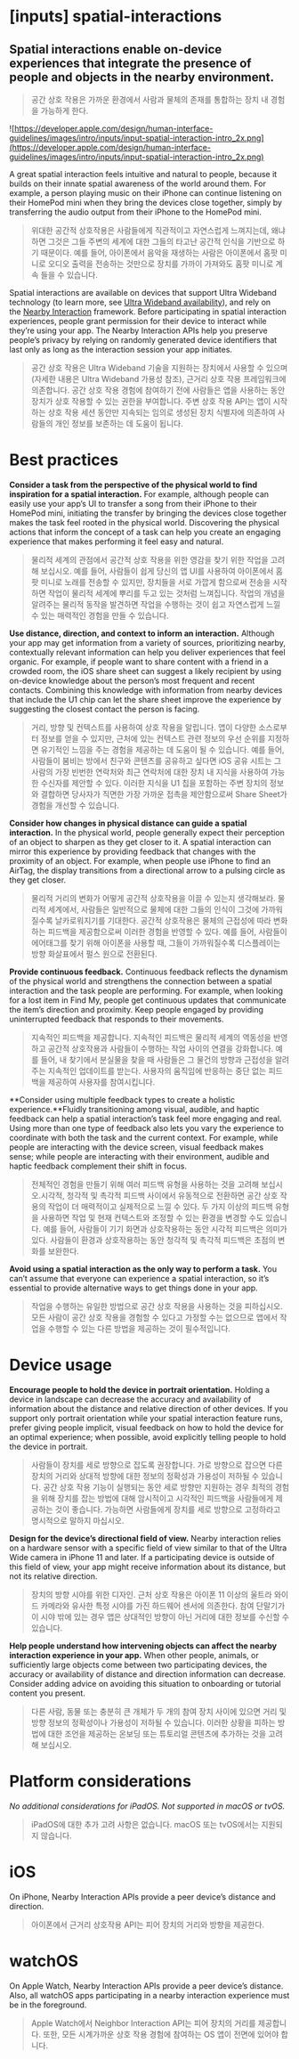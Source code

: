 # **[inputs] spatial-interactions**

## Spatial interactions enable on-device experiences that integrate the presence of people and objects in the nearby environment.
> 공간 상호 작용은 가까운 환경에서 사람과 물체의 존재를 통합하는 장치 내 경험을 가능하게 한다.
>




![https://developer.apple.com/design/human-interface-guidelines/images/intro/inputs/input-spatial-interaction-intro_2x.png](https://developer.apple.com/design/human-interface-guidelines/images/intro/inputs/input-spatial-interaction-intro_2x.png)

A great spatial interaction feels intuitive and natural to people, because it builds on their innate spatial awareness of the world around them. For example, a person playing music on their iPhone can continue listening on their HomePod mini when they bring the devices close together, simply by transferring the audio output from their iPhone to the HomePod mini.
> 위대한 공간적 상호작용은 사람들에게 직관적이고 자연스럽게 느껴지는데, 왜냐하면 그것은 그들 주변의 세계에 대한 그들의 타고난 공간적 인식을 기반으로 하기 때문이다. 예를 들어, 아이폰에서 음악을 재생하는 사람은 아이폰에서 홈팟 미니로 오디오 출력을 전송하는 것만으로 장치를 가까이 가져와도 홈팟 미니로 계속 들을 수 있습니다.
>




Spatial interactions are available on devices that support Ultra Wideband technology (to learn more, see [Ultra Wideband availability](https://support.apple.com/en-us/HT212274)), and rely on the [Nearby Interaction](https://developer.apple.com/documentation/nearbyinteraction) framework. Before participating in spatial interaction experiences, people grant permission for their device to interact while they’re using your app. The Nearby Interaction APIs help you preserve people’s privacy by relying on randomly generated device identifiers that last only as long as the interaction session your app initiates.
> 공간 상호 작용은 Ultra Wideband 기술을 지원하는 장치에서 사용할 수 있으며(자세한 내용은 Ultra Wideband 가용성 참조), 근거리 상호 작용 프레임워크에 의존합니다. 공간 상호 작용 경험에 참여하기 전에 사람들은 앱을 사용하는 동안 장치가 상호 작용할 수 있는 권한을 부여합니다. 주변 상호 작용 API는 앱이 시작하는 상호 작용 세션 동안만 지속되는 임의로 생성된 장치 식별자에 의존하여 사람들의 개인 정보를 보존하는 데 도움이 됩니다.
>




# **Best practices**

**Consider a task from the perspective of the physical world to find inspiration for a spatial interaction.** For example, although people can easily use your app’s UI to transfer a song from their iPhone to their HomePod mini, initiating the transfer by bringing the devices close together makes the task feel rooted in the physical world. Discovering the physical actions that inform the concept of a task can help you create an engaging experience that makes performing it feel easy and natural.
> 물리적 세계의 관점에서 공간적 상호 작용을 위한 영감을 찾기 위한 작업을 고려해 보십시오. 예를 들어, 사람들이 쉽게 당신의 앱 UI를 사용하여 아이폰에서 홈팟 미니로 노래를 전송할 수 있지만, 장치들을 서로 가깝게 함으로써 전송을 시작하면 작업이 물리적 세계에 뿌리를 두고 있는 것처럼 느껴집니다. 작업의 개념을 알려주는 물리적 동작을 발견하면 작업을 수행하는 것이 쉽고 자연스럽게 느낄 수 있는 매력적인 경험을 만들 수 있습니다.
>




**Use distance, direction, and context to inform an interaction.** Although your app may get information from a variety of sources, prioritizing nearby, contextually relevant information can help you deliver experiences that feel organic. For example, if people want to share content with a friend in a crowded room, the iOS share sheet can suggest a likely recipient by using on-device knowledge about the person’s most frequent and recent contacts. Combining this knowledge with information from nearby devices that include the U1 chip can let the share sheet improve the experience by suggesting the closest contact the person is facing.
> 거리, 방향 및 컨텍스트를 사용하여 상호 작용을 알립니다. 앱이 다양한 소스로부터 정보를 얻을 수 있지만, 근처에 있는 컨텍스트 관련 정보의 우선 순위를 지정하면 유기적인 느낌을 주는 경험을 제공하는 데 도움이 될 수 있습니다. 예를 들어, 사람들이 붐비는 방에서 친구와 콘텐츠를 공유하고 싶다면 iOS 공유 시트는 그 사람의 가장 빈번한 연락처와 최근 연락처에 대한 장치 내 지식을 사용하여 가능한 수신자를 제안할 수 있다. 이러한 지식을 U1 칩을 포함하는 주변 장치의 정보와 결합하면 당사자가 직면한 가장 가까운 접촉을 제안함으로써 Share Sheet가 경험을 개선할 수 있습니다.
>




**Consider how changes in physical distance can guide a spatial interaction.** In the physical world, people generally expect their perception of an object to sharpen as they get closer to it. A spatial interaction can mirror this experience by providing feedback that changes with the proximity of an object. For example, when people use iPhone to find an AirTag, the display transitions from a directional arrow to a pulsing circle as they get closer.
> 물리적 거리의 변화가 어떻게 공간적 상호작용을 이끌 수 있는지 생각해보라. 물리적 세계에서, 사람들은 일반적으로 물체에 대한 그들의 인식이 그것에 가까워질수록 날카로워지기를 기대한다. 공간적 상호작용은 물체의 근접성에 따라 변화하는 피드백을 제공함으로써 이러한 경험을 반영할 수 있다. 예를 들어, 사람들이 에어태그를 찾기 위해 아이폰을 사용할 때, 그들이 가까워질수록 디스플레이는 방향 화살표에서 펄스 원으로 전환된다.
>




**Provide continuous feedback.** Continuous feedback reflects the dynamism of the physical world and strengthens the connection between a spatial interaction and the task people are performing. For example, when looking for a lost item in Find My, people get continuous updates that communicate the item’s direction and proximity. Keep people engaged by providing uninterrupted feedback that responds to their movements.
> 지속적인 피드백을 제공합니다. 지속적인 피드백은 물리적 세계의 역동성을 반영하고 공간적 상호작용과 사람들이 수행하는 작업 사이의 연결을 강화합니다. 예를 들어, 내 찾기에서 분실물을 찾을 때 사람들은 그 물건의 방향과 근접성을 알려주는 지속적인 업데이트를 받는다. 사용자의 움직임에 반응하는 중단 없는 피드백을 제공하여 사용자를 참여시킵니다.
>




**Consider using multiple feedback types to create a holistic experience.**Fluidly transitioning among visual, audible, and haptic feedback can help a spatial interaction’s task feel more engaging and real. Using more than one type of feedback also lets you vary the experience to coordinate with both the task and the current context. For example, while people are interacting with the device screen, visual feedback makes sense; while people are interacting with their environment, audible and haptic feedback complement their shift in focus.
> 전체적인 경험을 만들기 위해 여러 피드백 유형을 사용하는 것을 고려해 보십시오.시각적, 청각적 및 촉각적 피드백 사이에서 유동적으로 전환하면 공간 상호 작용의 작업이 더 매력적이고 실제적으로 느낄 수 있다. 두 가지 이상의 피드백 유형을 사용하면 작업 및 현재 컨텍스트와 조정할 수 있는 환경을 변경할 수도 있습니다. 예를 들어, 사람들이 기기 화면과 상호작용하는 동안 시각적 피드백은 의미가 있다. 사람들이 환경과 상호작용하는 동안 청각적 및 촉각적 피드백은 초점의 변화를 보완한다.
>




**Avoid using a spatial interaction as the only way to perform a task.** You can’t assume that everyone can experience a spatial interaction, so it’s essential to provide alternative ways to get things done in your app.
> 작업을 수행하는 유일한 방법으로 공간 상호 작용을 사용하는 것을 피하십시오. 모든 사람이 공간 상호 작용을 경험할 수 있다고 가정할 수는 없으므로 앱에서 작업을 수행할 수 있는 다른 방법을 제공하는 것이 필수적입니다.
>




# **Device usage**

**Encourage people to hold the device in portrait orientation.** Holding a device in landscape can decrease the accuracy and availability of information about the distance and relative direction of other devices. If you support only portrait orientation while your spatial interaction feature runs, prefer giving people implicit, visual feedback on how to hold the device for an optimal experience; when possible, avoid explicitly telling people to hold the device in portrait.
> 사람들이 장치를 세로 방향으로 잡도록 권장합니다. 가로 방향으로 잡으면 다른 장치의 거리와 상대적 방향에 대한 정보의 정확성과 가용성이 저하될 수 있습니다. 공간 상호 작용 기능이 실행되는 동안 세로 방향만 지원하는 경우 최적의 경험을 위해 장치를 잡는 방법에 대해 암시적이고 시각적인 피드백을 사람들에게 제공하는 것이 좋습니다. 가능하면 사람들에게 장치를 세로 방향으로 고정하라고 명시적으로 말하지 마십시오.
>




**Design for the device’s directional field of view.** Nearby interaction relies on a hardware sensor with a specific field of view similar to that of the Ultra Wide camera in iPhone 11 and later. If a participating device is outside of this field of view, your app might receive information about its distance, but not its relative direction.
> 장치의 방향 시야를 위한 디자인. 근처 상호 작용은 아이폰 11 이상의 울트라 와이드 카메라와 유사한 특정 시야를 가진 하드웨어 센서에 의존한다. 참여 단말기가 이 시야 밖에 있는 경우 앱은 상대적인 방향이 아닌 거리에 대한 정보를 수신할 수 있습니다.
>




**Help people understand how intervening objects can affect the nearby interaction experience in your app.** When other people, animals, or sufficiently large objects come between two participating devices, the accuracy or availability of distance and direction information can decrease. Consider adding advice on avoiding this situation to onboarding or tutorial content you present.
> 다른 사람, 동물 또는 충분히 큰 개체가 두 개의 참여 장치 사이에 있으면 거리 및 방향 정보의 정확성이나 가용성이 저하될 수 있습니다. 이러한 상황을 피하는 방법에 대한 조언을 제공하는 온보딩 또는 튜토리얼 콘텐츠에 추가하는 것을 고려해 보십시오.
>




# **Platform considerations**

*No additional considerations for iPadOS. Not supported in macOS or tvOS.*
> iPadOS에 대한 추가 고려 사항은 없습니다. macOS 또는 tvOS에서는 지원되지 않습니다.
>




# **iOS**

On iPhone, Nearby Interaction APIs provide a peer device’s distance and direction.
> 아이폰에서 근거리 상호작용 API는 피어 장치의 거리와 방향을 제공한다.
>




# **watchOS**

On Apple Watch, Nearby Interaction APIs provide a peer device’s distance. Also, all watchOS apps participating in a nearby interaction experience must be in the foreground.
> Apple Watch에서 Neighbor Interaction API는 피어 장치의 거리를 제공합니다. 또한, 모든 시계가까운 상호 작용 경험에 참여하는 OS 앱이 전면에 있어야 합니다.
>



